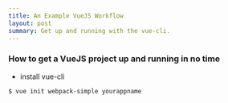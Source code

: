 ```yaml
---
title: An Example VueJS Workflow
layout: post
summary: Get up and running with the vue-cli.
---
```

### How to get a VueJS project up and running in no time

+ install vue-cli

```
$ vue init webpack-simple yourappname


```

<!-- date format 2017-03-16- -->
